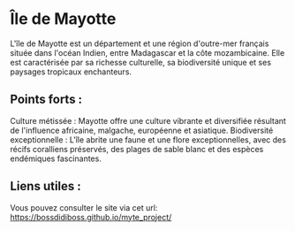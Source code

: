 # Île de Mayotte
L'île de Mayotte est un département et une région d'outre-mer français située dans l'océan Indien, entre Madagascar et la côte mozambicaine. Elle est caractérisée par sa richesse culturelle, sa biodiversité unique et ses paysages tropicaux enchanteurs.

## Points forts :
Culture métissée : Mayotte offre une culture vibrante et diversifiée résultant de l'influence africaine, malgache, européenne et asiatique.
Biodiversité exceptionnelle : L'île abrite une faune et une flore exceptionnelles, avec des récifs coralliens préservés, des plages de sable blanc et des espèces endémiques fascinantes.

## Liens utiles :
Vous pouvez consulter le site via cet url: https://bossdidiboss.github.io/myte_project/
